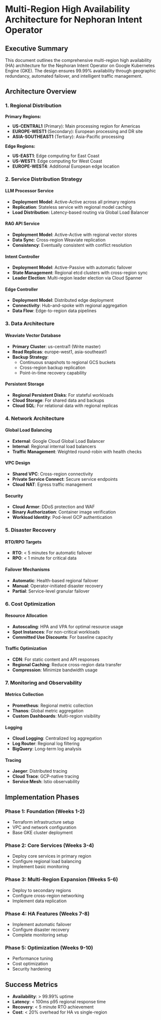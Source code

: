 # Multi-Region High Availability Architecture for Nephoran Intent Operator

## Executive Summary

This document outlines the comprehensive multi-region high availability (HA) architecture for the Nephoran Intent Operator on Google Kubernetes Engine (GKE). The design ensures 99.99% availability through geographic redundancy, automated failover, and intelligent traffic management.

## Architecture Overview

### 1. Regional Distribution

**Primary Regions:**
- **US-CENTRAL1** (Primary): Main processing region for Americas
- **EUROPE-WEST1** (Secondary): European processing and DR site
- **ASIA-SOUTHEAST1** (Tertiary): Asia-Pacific processing

**Edge Regions:**
- **US-EAST1**: Edge computing for East Coast
- **US-WEST1**: Edge computing for West Coast
- **EUROPE-WEST4**: Additional European edge location

### 2. Service Distribution Strategy

#### LLM Processor Service
- **Deployment Model**: Active-Active across all primary regions
- **Replication**: Stateless service with regional model caching
- **Load Distribution**: Latency-based routing via Global Load Balancer

#### RAG API Service
- **Deployment Model**: Active-Active with regional vector stores
- **Data Sync**: Cross-region Weaviate replication
- **Consistency**: Eventually consistent with conflict resolution

#### Intent Controller
- **Deployment Model**: Active-Passive with automatic failover
- **State Management**: Regional etcd clusters with cross-region sync
- **Leader Election**: Multi-region leader election via Cloud Spanner

#### Edge Controller
- **Deployment Model**: Distributed edge deployment
- **Connectivity**: Hub-and-spoke with regional aggregation
- **Data Flow**: Edge-to-region data pipelines

### 3. Data Architecture

#### Weaviate Vector Database
- **Primary Cluster**: us-central1 (Write master)
- **Read Replicas**: europe-west1, asia-southeast1
- **Backup Strategy**: 
  - Continuous snapshots to regional GCS buckets
  - Cross-region backup replication
  - Point-in-time recovery capability

#### Persistent Storage
- **Regional Persistent Disks**: For stateful workloads
- **Cloud Storage**: For shared data and backups
- **Cloud SQL**: For relational data with regional replicas

### 4. Network Architecture

#### Global Load Balancing
- **External**: Google Cloud Global Load Balancer
- **Internal**: Regional internal load balancers
- **Traffic Management**: Weighted round-robin with health checks

#### VPC Design
- **Shared VPC**: Cross-region connectivity
- **Private Service Connect**: Secure service endpoints
- **Cloud NAT**: Egress traffic management

#### Security
- **Cloud Armor**: DDoS protection and WAF
- **Binary Authorization**: Container image verification
- **Workload Identity**: Pod-level GCP authentication

### 5. Disaster Recovery

#### RTO/RPO Targets
- **RTO**: < 5 minutes for automatic failover
- **RPO**: < 1 minute for critical data

#### Failover Mechanisms
- **Automatic**: Health-based regional failover
- **Manual**: Operator-initiated disaster recovery
- **Partial**: Service-level granular failover

### 6. Cost Optimization

#### Resource Allocation
- **Autoscaling**: HPA and VPA for optimal resource usage
- **Spot Instances**: For non-critical workloads
- **Committed Use Discounts**: For baseline capacity

#### Traffic Optimization
- **CDN**: For static content and API responses
- **Regional Caching**: Reduce cross-region data transfer
- **Compression**: Minimize bandwidth usage

### 7. Monitoring and Observability

#### Metrics Collection
- **Prometheus**: Regional metric collection
- **Thanos**: Global metric aggregation
- **Custom Dashboards**: Multi-region visibility

#### Logging
- **Cloud Logging**: Centralized log aggregation
- **Log Router**: Regional log filtering
- **BigQuery**: Long-term log analysis

#### Tracing
- **Jaeger**: Distributed tracing
- **Cloud Trace**: GCP-native tracing
- **Service Mesh**: Istio observability

## Implementation Phases

### Phase 1: Foundation (Weeks 1-2)
- Terraform infrastructure setup
- VPC and network configuration
- Base GKE cluster deployment

### Phase 2: Core Services (Weeks 3-4)
- Deploy core services in primary region
- Configure regional load balancing
- Implement basic monitoring

### Phase 3: Multi-Region Expansion (Weeks 5-6)
- Deploy to secondary regions
- Configure cross-region networking
- Implement data replication

### Phase 4: HA Features (Weeks 7-8)
- Implement automatic failover
- Configure disaster recovery
- Complete monitoring setup

### Phase 5: Optimization (Weeks 9-10)
- Performance tuning
- Cost optimization
- Security hardening

## Success Metrics

- **Availability**: > 99.99% uptime
- **Latency**: < 100ms p95 regional response time
- **Recovery**: < 5 minute RTO achievement
- **Cost**: < 20% overhead for HA vs single-region